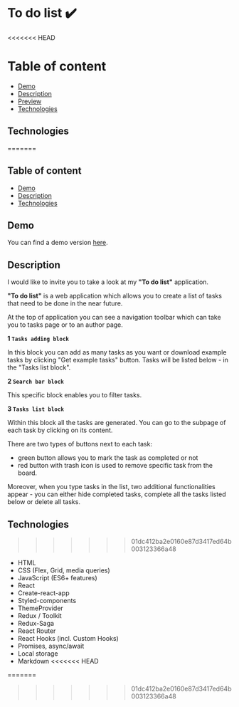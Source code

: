 # To do list ✔️

<<<<<<< HEAD
# Table of content

- [Demo](#demo)
- [Description](#description)
- [Preview](#preview)
- [Technologies](#technologies)

## Technologies
=======
## Table of content

- [Demo](#demo)
- [Description](#description)
- [Technologies](#technologies)

## Demo

You can find a demo version [here](https://mizdebski77.github.io/Tasks-List-ReactJS/).

## Description

I would like to invite you to take a look at my **"To do list"** application.

**"To do list"** is a web application which allows you to create a list of tasks that need to be done in the near future.

At the top of application you can see a navigation toolbar which can take you to tasks page or to an author page.

**1️ `Tasks adding block`**

In this block you can add as many tasks as you want or download example tasks by clicking "Get example tasks" button. Tasks will be listed below - in the "Tasks list block". 

**2️ `Search bar block`**

This specific block enables you to filter tasks. 

**3️ `Tasks list block`**

Within this block all the tasks are generated. You can go to the subpage of each task by clicking on its content. 

There are two types of buttons next to each task:

- green button allows you to mark the task as completed or not 
- red button with trash icon is used to remove specific task from the board.

Moreover, when you type tasks in the list, two additional functionalities appear - you can either hide completed tasks, complete all the tasks listed below or delete all tasks.


## Technologies

>>>>>>> 01dc412ba2e0160e87d3417ed64b003123366a48
- HTML
- CSS (Flex, Grid, media queries)
- JavaScript (ES6+ features)
- React
- Create-react-app
- Styled-components
- ThemeProvider
- Redux / Toolkit
- Redux-Saga
- React Router
- React Hooks (incl. Custom Hooks)
- Promises, async/await
- Local storage
- Markdown
<<<<<<< HEAD

=======
>>>>>>> 01dc412ba2e0160e87d3417ed64b003123366a48
